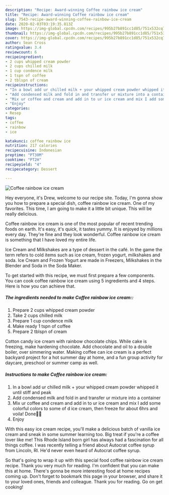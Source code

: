 ```yaml
---
description: "Recipe: Award-winning Coffee rainbow ice cream"
title: "Recipe: Award-winning Coffee rainbow ice cream"
slug: 7543-recipe-award-winning-coffee-rainbow-ice-cream
date: 2020-02-03T03:19:35.813Z
image: https://img-global.cpcdn.com/recipes/995b27b891cc1d85/751x532cq70/coffee-rainbow-ice-cream-recipe-main-photo.jpg
thumbnail: https://img-global.cpcdn.com/recipes/995b27b891cc1d85/751x532cq70/coffee-rainbow-ice-cream-recipe-main-photo.jpg
cover: https://img-global.cpcdn.com/recipes/995b27b891cc1d85/751x532cq70/coffee-rainbow-ice-cream-recipe-main-photo.jpg
author: Sean Cross
ratingvalue: 3.4
reviewcount: 6
recipeingredient:
- 2 cups whipped cream powder
- 2 cups chilled milk
- 1 cup condence milk
- 1 tspn of coffee
- 2 tblspn of cream
recipeinstructions:
- "In a bowl add ur chilled milk + your whipped cream powder whipped it until stiff and peak"
- "Add condensed milk and fold in and transfer ur mixture into a container"
- "Mix ur coffee and cream and add in to ur ice cream and mix I add some colorful colors to some of d ice cream, then freeze for about 6hrs and voila! Done🍧😋"
- "Enjoy"
categories:
- Resep
tags:
- coffee
- rainbow
- ice

katakunci: coffee rainbow ice
nutrition: 217 calories
recipecuisine: Indonesian
preptime: "PT30M"
cooktime: "PT2H"
recipeyield: "4"
recipecategory: Dessert

---
```



![Coffee rainbow ice cream](https://img-global.cpcdn.com/recipes/995b27b891cc1d85/751x532cq70/coffee-rainbow-ice-cream-recipe-main-photo.jpg)

Hey everyone, it's Drew, welcome to our recipe site. Today, I'm gonna show you how to prepare a special dish, coffee rainbow ice cream. One of my favorites. This time, I am going to make it a little bit unique. This will be really delicious.

Coffee rainbow ice cream is one of the most popular of recent trending foods on earth. It's easy, it's quick, it tastes yummy. It is enjoyed by millions every day. They're fine and they look wonderful. Coffee rainbow ice cream is something that I have loved my entire life.

Ice Cream and Milkshakes are a type of dessert in the café. In the game the term refers to cold items such as ice cream, frozen yogurt, milkshakes and soda. Ice Cream and Frozen Yogurt are made in Freezers, Milkshakes in the Blender and Soda in the Soda Maker.


To get started with this recipe, we must first prepare a few components. You can cook coffee rainbow ice cream using 5 ingredients and 4 steps. Here is how you can achieve that.

##### The ingredients needed to make Coffee rainbow ice cream::

1. Prepare 2 cups whipped cream powder
1. Take 2 cups chilled milk
1. Prepare 1 cup condence milk
1. Make ready 1 tspn of coffee
1. Prepare 2 tblspn of cream


Cotton candy ice cream with rainbow chocolate chips. While cake is freezing, make hardening chocolate. Add chocolate and oil to a double boiler, over simmering water. Making coffee can ice cream is a perfect backyard project for a hot summer day at home, and a fun group activity for daycare, preschool or summer camp as well. 

##### Instructions to make Coffee rainbow ice cream:

1. In a bowl add ur chilled milk + your whipped cream powder whipped it until stiff and peak
1. Add condensed milk and fold in and transfer ur mixture into a container
1. Mix ur coffee and cream and add in to ur ice cream and mix I add some colorful colors to some of d ice cream, then freeze for about 6hrs and voila! Done🍧😋
1. Enjoy


With this easy ice cream recipe, you&#39;ll make a delicious batch of vanilla ice cream and sneak in some summer learning too. Big treat if you&#39;re a coffee lover like me! This Rhode Island born girl has always had a fascination for all things coffee. I was recently telling a friend about Autocrat coffee syrup from Lincoln, RI. He&#39;d never even heard of Autocrat coffee syrup. 

So that's going to wrap it up with this special food coffee rainbow ice cream recipe. Thank you very much for reading. I'm confident that you can make this at home. There's gonna be more interesting food at home recipes coming up. Don't forget to bookmark this page in your browser, and share it to your loved ones, friends and colleague. Thank you for reading. Go on get cooking!

